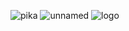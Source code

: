 ![pika](https://user-images.githubusercontent.com/90617172/139248664-954d5d0e-0e23-4347-9d22-495505dcace7.jpg)
![unnamed](https://user-images.githubusercontent.com/90617172/139249945-ffc994e3-a5a9-470d-9026-537dce484ae7.jpg)
![logo](https://user-images.githubusercontent.com/90617172/139564135-9964a841-7f05-425c-8380-2016f939f909.gif)

